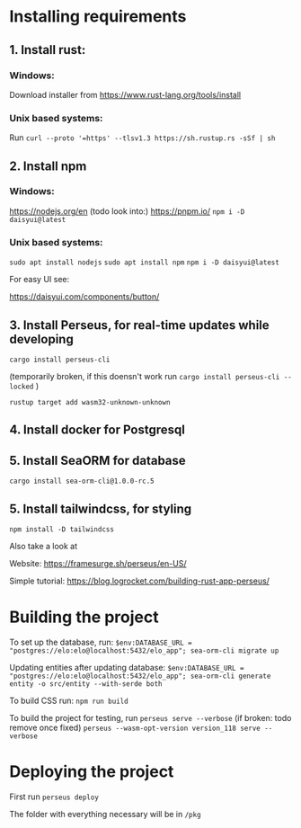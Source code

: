 # Installing requirements

## 1. Install rust:
### Windows:

Download installer from https://www.rust-lang.org/tools/install

### Unix based systems:

Run `curl --proto '=https' --tlsv1.3 https://sh.rustup.rs -sSf | sh`

## 2. Install npm

### Windows:

https://nodejs.org/en
(todo look into:)
https://pnpm.io/
`npm i -D daisyui@latest`

### Unix based systems:

`sudo apt install nodejs`
`sudo apt install npm`
`npm i -D daisyui@latest`

For easy UI see:

https://daisyui.com/components/button/

## 3. Install Perseus, for real-time updates while developing

`cargo install perseus-cli`

(temporarily broken, if this doensn't work run `cargo install perseus-cli --locked` )

`rustup target add wasm32-unknown-unknown`

## 4. Install docker for Postgresql

## 5. Install SeaORM for database

`cargo install sea-orm-cli@1.0.0-rc.5`

## 5. Install tailwindcss, for styling

`npm install -D tailwindcss`

Also take a look at

Website:
https://framesurge.sh/perseus/en-US/

Simple tutorial:
https://blog.logrocket.com/building-rust-app-perseus/

# Building the project

To set up the database, run:
`$env:DATABASE_URL = "postgres://elo:elo@localhost:5432/elo_app"; sea-orm-cli migrate up`

Updating entities after updating database:
`$env:DATABASE_URL = "postgres://elo:elo@localhost:5432/elo_app"; sea-orm-cli generate entity -o src/entity --with-serde both`

To build CSS run:
`npm run build`

To build the project for testing, run
`perseus serve --verbose`
(if broken: todo remove once fixed)
`perseus --wasm-opt-version version_118 serve --verbose`

# Deploying the project

First run
`perseus deploy`

The folder with everything necessary will be in `/pkg`

